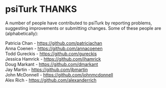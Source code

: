 psiTurk THANKS
===============

A number of people have contributed to psiTurk by reporting problems,
suggesting improvements or submitting changes. Some of these people 
are (alphabetically):

Patricia Chan - https://github.com/patriciachan  
Anna Coenen - https://github.com/annacoenen  
Todd Gureckis - https://github.com/gureckis  
Jessica Hamrick - https://github.com/jhamrick  
Doug Markant - https://github.com/dmarkant  
Jay Martin - https://github.com/jbmartin  
John McDonnell - https://github.com/johnmcdonnell  
Alex Rich - https://github.com/alexanderrich  

